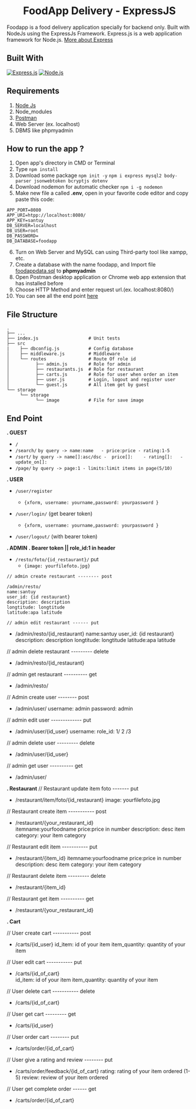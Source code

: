 <h1 align="center">FoodApp Delivery - ExpressJS</h1>



Foodapp is a food delivery application specially for backend only. Built with NodeJs using the ExpressJs Framework.
Express.js is a web application framework for Node.js. [More about Express](https://en.wikipedia.org/wiki/Express.js)
## Built With
[![Express.js](https://img.shields.io/badge/Express.js-4.x-orange.svg?style=rounded-square)](https://expressjs.com/en/starter/installing.html)
[![Node.js](https://img.shields.io/badge/Node.js-v.10.16-green.svg?style=rounded-square)](https://nodejs.org/)

## Requirements
1. <a href="https://nodejs.org/en/download/">Node Js</a>
2. Node_modules
3. <a href="https://www.getpostman.com/">Postman</a>
4. Web Server (ex. localhost)
5. DBMS like phpmyadmin

## How to run the app ?
1. Open app's directory in CMD or Terminal
2. Type `npm install`
3. Download some package
   `npm init -y`
   `npm i express mysql2 body-parser jsonwebtoken bcryptjs dotenv`
4. Download nodemon for automatic checker
   `npm i -g nodemon`
5. Make new file a called **.env**, open in your favorite code editor and copy paste this code:
```
APP_PORT=8080
APP_URI=htpp://localhost:8080/
APP_KEY=santuy
DB_SERVER=localhost
DB_USER=root
DB_PASSWORD=
DB_DATABASE=foodapp
```
6. Turn on Web Server and MySQL can using Third-party tool like xampp, etc.
7. Create a database with the name foodapp, and Import file [foodappdata.sql](foodappdata.sql) to **phpmyadmin**
8. Open Postman desktop application or Chrome web app extension that has installed before
9. Choose HTTP Method and enter request url.(ex. localhost:8080/)
10. You can see all the end point [here](#end-point)

## File Structure
    .
    ├── ...
    ├── index.js                   # Unit tests
    ├── src                        
    |    ├── dbconfig.js           # Config database
    │    ├── middleware.js         # Middleware
    │    └── routes                # Route Of role id
    │          ├── admin.js        # Role for admin
    │          ├── restaurants.js  # Role for restaurant
    │          ├── carts.js        # Role for user when order an item       
    │          ├── user.js         # Login, logout and register user    
    │          └── guest.js        # All item get by guest 
    └── storage
         └── storage                
               └── image           # File for save image

   

## End Point
**. GUEST**
* `/`
* `/search/`
`by query ->
    name:name   -
    price:price -
    rating:1-5`
* `/sort/`
`by query ->
    name[]:asc/dsc - 
    price[]:    -
    rating[]:   -
    update_on[]:
`
* `/page/` 
`by query ->
    page:1 -
limits:limit items in page(5/10)
`

**. USER**
<!-- * `/note`
    * ``` { "title": "Party", "note": "Herman's Party at 19.00", "category": 1 } ``` -->

* `/user/register`
    * ``` {xform, username: yourname,password: yourpassword } ```

* `/user/login/` (get bearer token)
    * ``` {xform, username: yourname,password: yourpassword } ```
* `/user/logout/` (with bearer token)

**. ADMIN** 
**. Bearer token || role_id:1 in header**
* `/resto/foto/{id_restaurant}/` put
   * ``` {image: yourfilefoto.jpg} ```

`// admin create restaurant -------- post`
```* 
/admin/resto/
name:santuy
user_id: {id restaurant}
description: description
longtitude: longtitude
latitude:apa latitude
```

`// admin edit restaurant ------ put `
* /admin/resto/{id_restaurant}
name:santuy
user_id: {id restaurant}
description: description
longtitude: longtitude
latitude:apa latitude

// admin delete restaurant --------- delete
* /admin/resto/{id_restaurant}

// admin get restaurant ---------- get
* /admin/resto/

// Admin create user -------- post
* /admin/user/
username: admin
password: admin

// admin edit user ------------- put
* /admin/user/{id_user}
username: 
role_id: 1/ 2 /3

// admin delete user --------- delete
* /admin/user/{id_user}

// admin get user  ---------- get
* /admin/user/


**. Restaurant**
// Restaurant update item foto ------- put
* /restaurant/item/foto/{id_restaurant}
    image: yourfilefoto.jpg

// Restaurant create item ----------- post
* /restaurant/{your_restaurant_id}     
itemname:yourfoodname
price:price in number
description: desc item
category: your item category

// Restaurant edit item ----------- put
* /restaurant/{item_id}
itemname:yourfoodname
price:price in number
description: desc item
category: your item category

// Restaurant delete item --------- delete
* /restaurant/{item_id}

// Restaurant get item  ---------- get
* /restaurant/{your_restaurant_id}


**. Cart**

// User create cart ----------- post
* /carts/{id_user}
id_item: id of your item 
item_quantity: quantity of your item

// User edit cart ----------- put
* /carts/{id_of_cart}     
id_item: id of your item 
item_quantity: quantity of your item

// User delete cart ----------- delete
* /carts/{id_of_cart}

// User get cart  --------- get 
* /carts/{id_user}

// User order cart -------- put
* /carts/order/{id_of_cart}

// User give a rating and review -------- put
* /carts/order/feedback/{id_of_cart}
rating: rating of your item ordered (1-5)
review: review of your item ordered

// User get complete order ------ get
* /carts/order/{id_of_cart}
